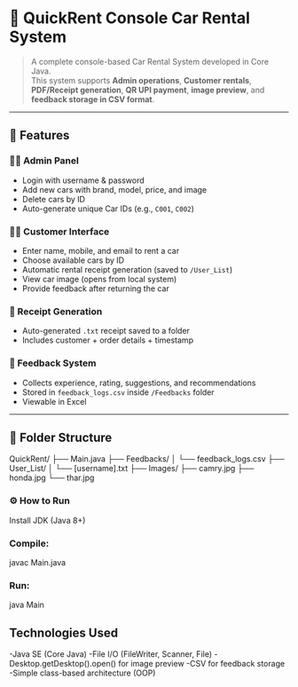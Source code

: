 # 🚗 QuickRent Console Car Rental System

> A complete console-based Car Rental System developed in Core Java.  
> This system supports **Admin operations**, **Customer rentals**, **PDF/Receipt generation**, **QR UPI payment**, **image preview**, and **feedback storage in CSV format**.

---

## 📜 Features

### 👨‍💼 Admin Panel
- Login with username & password
- Add new cars with brand, model, price, and image
- Delete cars by ID
- Auto-generate unique Car IDs (e.g., `C001`, `C002`)

### 🙋‍♂️ Customer Interface
- Enter name, mobile, and email to rent a car
- Choose available cars by ID
- Automatic rental receipt generation (saved to `/User_List`)
- View car image (opens from local system)
- Provide feedback after returning the car

### 🧾 Receipt Generation
- Auto-generated `.txt` receipt saved to a folder
- Includes customer + order details + timestamp

### 💬 Feedback System
- Collects experience, rating, suggestions, and recommendations
- Stored in `feedback_logs.csv` inside `/Feedbacks` folder
- Viewable in Excel

---

## 📂 Folder Structure

QuickRent/
├── Main.java
├── Feedbacks/
│   └── feedback_logs.csv
├── User_List/
│   └── [username].txt
├── Images/
    ├── camry.jpg
    ├── honda.jpg
    └── thar.jpg


### ⚙️ How to Run
Install JDK (Java 8+)

### Compile:
javac Main.java

### Run:
java Main



## Technologies Used

-Java SE (Core Java)
-File I/O (FileWriter, Scanner, File)
-Desktop.getDesktop().open() for image preview
-CSV for feedback storage
-Simple class-based architecture (OOP)

